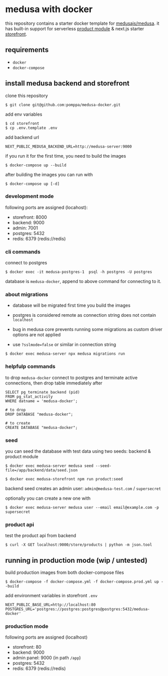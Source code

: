 # medusa with docker

this repository contains a starter docker template for [medusajs/medusa](https://github.com/medusajs/medusa). it has built-in support for serverless [product module](https://docs.medusajs.com/modules/products/serverless-module) & next.js starter [storefront](https://docs.medusajs.com/starters/nextjs-medusa-starter).

## requirements

- `docker`
- `docker-compose`

## install medusa backend and storefront

clone this repository

```
$ git clone git@github.com:pomppa/medusa-docker.git
```

add env variables

```
$ cd storefront
$ cp .env.template .env
```

add backend url

```
NEXT_PUBLIC_MEDUSA_BACKEND_URL=http://medusa-server:9000
```

if you run it for the first time, you need to build the images

```
$ docker-compose up --build
```

after building the images you can run with

```
$ docker-compose up [-d]
```

### development mode

following ports are assigned (locahost):

- storefront: 8000
- backend: 9000
- admin: 7001
- postgres: 5432
- redis: 6379 (redis://redis)

### cli commands

connect to postgres

```
$ docker exec -it medusa-postgres-1  psql -h postgres -U postgres
```

database is `medusa-docker`, append to above command for connecting to it.

### about migrations

- database will be migrated first time you build the images

- postgres is considered remote as connection string does not contain `localhost`
- bug in medusa core prevents running some migrations as custom driver options are not applied
- use `?sslmode=false` or similar in connection string

```
$ docker exec medusa-server npx medusa migrations run
```

### helpfulp commands

to drop `medusa-docker` connect to postgres and terminate active connections, then drop table immediately after

```
SELECT pg_terminate_backend (pid)
FROM pg_stat_activity
WHERE datname = 'medusa-docker';

# to drop
DROP DATABASE "medusa-docker";

# to create
CREATE DATABASE "medusa-docker";
```

### seed

you can seed the database with test data using two seeds: backend & product module

```
$ docker exec medusa-server medusa seed --seed-file=/app/backend/data/seed.json

$ docker exec medusa-storefront npm run product:seed
```

backend seed creates an admin user: `admin@medusa-test.com` / `supersecret`

optionally you can create a new one with

```
$ docker exec medusa-server medusa user --email email@example.com -p supersecret
```

### product api

test the product api from backend

```
$ curl -X GET localhost:9000/store/products | python -m json.tool
```

## running in production mode (wip / untested)

build production images from both docker-compose files

```
$ docker-compose -f docker-compose.yml -f docker-compose.prod.yml up --build
```

add environment variables in storefront `.env`

```
NEXT_PUBLIC_BASE_URL=http://localhost:80
POSTGRES_URL='postgres://postgres:postgres@postgres:5432/medusa-docker'
```

### production mode

following ports are assigned (localhost)

- storefront: 80
- backend: 9000
- admin panel: 9000 (in path `/app`)
- postgres: 5432
- redis: 6379 (redis://redis)
